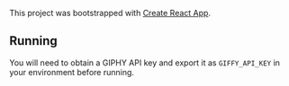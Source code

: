 This project was bootstrapped with [Create React App](https://github.com/facebook/create-react-app).

## Running
You will need to obtain a GIPHY API key and export it as `GIFFY_API_KEY` in your environment before running.
